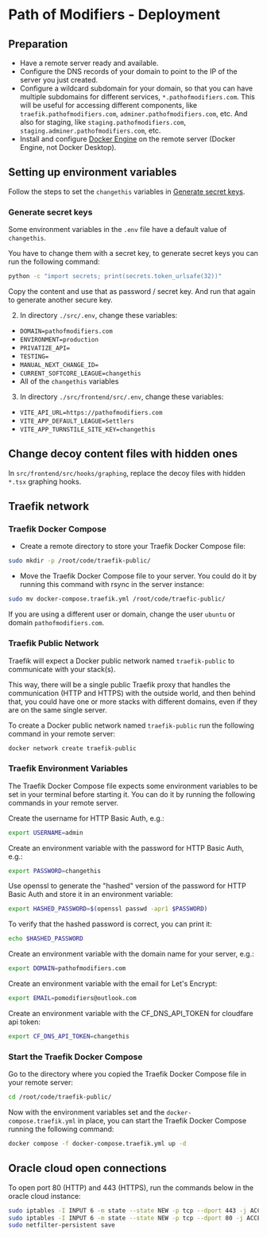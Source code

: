 # Path of Modifiers - Deployment

## Preparation

 - Have a remote server ready and available.
 - Configure the DNS records of your domain to point to the IP of the server you just created.
 - Configure a wildcard subdomain for your domain, so that you can have multiple subdomains for different services, `*.pathofmodifiers.com`. This will be useful for accessing different components, like `traefik.pathofmodifiers.com`, `adminer.pathofmodifiers.com`, etc. And also for staging, like `staging.pathofmodifiers.com`, `staging.adminer.pathofmodifiers.com`, etc.
 - Install and configure [Docker Engine](https://docs.docker.com/engine/install/ubuntu/) on the remote server (Docker Engine, not Docker Desktop).

## Setting up environment variables

Follow the steps to set the `changethis` variables in [Generate secret keys](#generate-secret-keys).

### <a id="generate-secret-keys"></a> Generate secret keys

Some environment variables in the `.env` file have a default value of `changethis`.

You have to change them with a secret key, to generate secret keys you can run the following command:

```bash
python -c "import secrets; print(secrets.token_urlsafe(32))"
```

Copy the content and use that as password / secret key. And run that again to generate another secure key.

2. In directory `./src/.env`, change these variables:
  - `DOMAIN=pathofmodifiers.com`
  - `ENVIRONMENT=production`
  - `PRIVATIZE_API=`
  - `TESTING=`
  - `MANUAL_NEXT_CHANGE_ID=`
  - `CURRENT_SOFTCORE_LEAGUE=changethis`
  - All of the `changethis` variables


3. In directory `./src/frontend/src/.env`, change these variables:

  - `VITE_API_URL=https://pathofmodifiers.com`
  - `VITE_APP_DEFAULT_LEAGUE=Settlers`
  - `VITE_APP_TURNSTILE_SITE_KEY=changethis`

## Change decoy content files with hidden ones

In `src/frontend/src/hooks/graphing`, replace the decoy files with hidden `*.tsx` graphing hooks.

## Traefik network

### Traefik Docker Compose

- Create a remote directory to store your Traefik Docker Compose file:

```bash
sudo mkdir -p /root/code/traefik-public/
```

- Move the Traefik Docker Compose file to your server. You could do it by running this command with rsync in the server instance:

```bash
sudo mv docker-compose.traefik.yml /root/code/traefic-public/
```

If you are using a different user or domain, change the user `ubuntu` or domain `pathofmodifiers.com`.

### Traefik Public Network

Traefik will expect a Docker public network named `traefik-public` to communicate with your stack(s).

This way, there will be a single public Traefik proxy that handles the communication (HTTP and HTTPS) with the outside world, and then behind that, you could have one or more stacks with different domains, even if they are on the same single server.

To create a Docker public network named `traefik-public` run the following command in your remote server:

```bash
docker network create traefik-public
```

### Traefik Environment Variables

The Traefik Docker Compose file expects some environment variables to be set in your terminal before starting it. You can do it by running the following commands in your remote server.

Create the username for HTTP Basic Auth, e.g.:

```bash
export USERNAME=admin
```

Create an environment variable with the password for HTTP Basic Auth, e.g.:

```bash
export PASSWORD=changethis
```

Use openssl to generate the "hashed" version of the password for HTTP Basic Auth and store it in an environment variable:

```bash
export HASHED_PASSWORD=$(openssl passwd -apr1 $PASSWORD)
```

To verify that the hashed password is correct, you can print it:

```bash
echo $HASHED_PASSWORD
```

Create an environment variable with the domain name for your server, e.g.:

```bash
export DOMAIN=pathofmodifiers.com
```

Create an environment variable with the email for Let's Encrypt:

```bash
export EMAIL=pomodifiers@outlook.com
```

Create an environment variable with the CF_DNS_API_TOKEN for cloudfare api token:

```bash
export CF_DNS_API_TOKEN=changethis
```

### Start the Traefik Docker Compose
Go to the directory where you copied the Traefik Docker Compose file in your remote server:

```bash
cd /root/code/traefik-public/
```

Now with the environment variables set and the `docker-compose.traefik.yml` in place, you can start the Traefik Docker Compose running the following command:

```bash
docker compose -f docker-compose.traefik.yml up -d
```

## Oracle cloud open connections

To open port 80 (HTTP) and 443 (HTTPS), run the commands below in the oracle cloud instance:

```bash
sudo iptables -I INPUT 6 -m state --state NEW -p tcp --dport 443 -j ACCEPT
sudo iptables -I INPUT 6 -m state --state NEW -p tcp --dport 80 -j ACCEPT
sudo netfilter-persistent save
```
